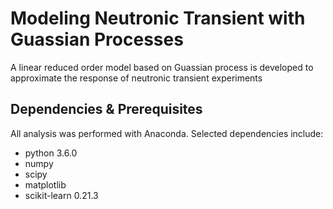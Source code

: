 # Modeling Neutronic Transient with Guassian Processes

A linear reduced order model based on Guassian process is developed to approximate the response of neutronic transient experiments


## Dependencies & Prerequisites

All analysis was performed with Anaconda.  Selected dependencies include:
 
 - python                    3.6.0              
 - numpy                              
 - scipy                             
 - matplotlib                          
 - scikit-learn              0.21.3
